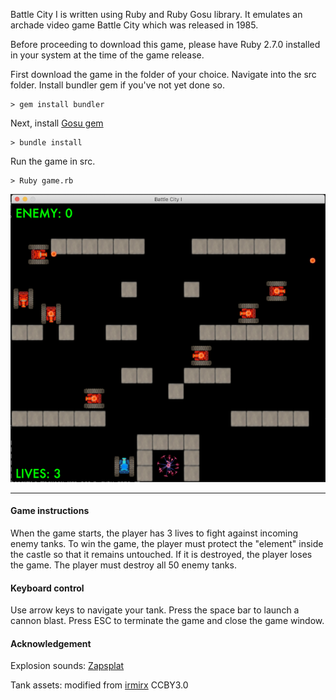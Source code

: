 Battle City I is written using Ruby and Ruby Gosu library. It emulates an archade video game Battle City which was released in 1985. 

Before proceeding to download this game, please have Ruby 2.7.0 installed in your system at the time of the game release.

First download the game in the folder of your choice. Navigate into the src folder. Install bundler gem if you've not yet done so.
```
> gem install bundler
```
Next, install [Gosu gem](https://rubygems.org/gems/gosu/versions/0.10.8)
```
> bundle install
```
Run the game in src.
```
> Ruby game.rb
```
![alt text](media/screenshot.png)
***
#### Game instructions
When the game starts, the player has 3 lives to fight against incoming enemy tanks. To win the game, the player must protect the "element" inside the castle so that it remains untouched. If it is destroyed, the player loses the game. The player must destroy all 50 enemy tanks. 

#### Keyboard control
Use arrow keys to navigate your tank. Press the space bar to launch a cannon blast. Press ESC to terminate the game and close the game window.

#### Acknowledgement
Explosion sounds: [Zapsplat](https://www.zapsplat.com/sound-effect-category/explosions/)

Tank assets: modified from [irmirx](https://opengameart.org/content/top-down-painted-tanks) CCBY3.0
